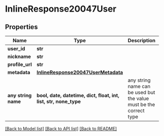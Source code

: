 # InlineResponse20047User


## Properties
Name | Type | Description | Notes
------------ | ------------- | ------------- | -------------
**user_id** | **str** |  | [optional] 
**nickname** | **str** |  | [optional] 
**profile_url** | **str** |  | [optional] 
**metadata** | [**InlineResponse20047UserMetadata**](InlineResponse20047UserMetadata.md) |  | [optional] 
**any string name** | **bool, date, datetime, dict, float, int, list, str, none_type** | any string name can be used but the value must be the correct type | [optional]

[[Back to Model list]](../README.md#documentation-for-models) [[Back to API list]](../README.md#documentation-for-api-endpoints) [[Back to README]](../README.md)


